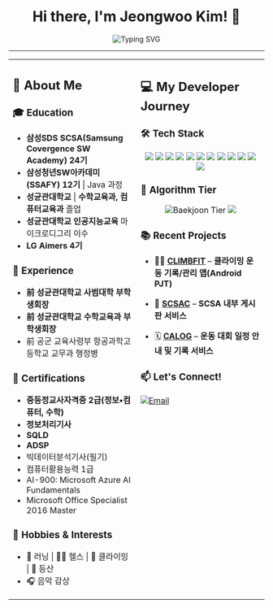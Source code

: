 <div align="center">
<h1>Hi there, I'm Jeongwoo Kim! 👋</h1>
  <img src="https://readme-typing-svg.herokuapp.com?font=Fira+Code&duration=3000&pause=500&color=1D9BF0&center=true&width=500&lines=Always+Learning+%7C+Problem+Solver" alt="Typing SVG" />

</div>

---
<table>
<tr>
<td width="50%" valign="top">

## 📝 About Me
### 🎓 Education
- **삼성SDS SCSA(Samsung Covergence SW Academy) 24기**  
- **삼성청년SW아카데미 (SSAFY) 12기** | Java 과정  
- **성균관대학교** | **수학교육과, 컴퓨터교육과** 졸업  
- **성균관대학교 인공지능교육** 마이크로디그리 이수
- **LG Aimers 4기**  

### 💼 Experience
- **前 성균관대학교 사범대학 부학생회장**  
- **前 성균관대학교 수학교육과 부학생회장**  
- 前 공군 교육사령부 항공과학고등학교 교무과 행정병

### 📜 Certifications
- **중등정교사자격증 2급(정보•컴퓨터, 수학)**
- **정보처리기사**
- **SQLD**
- **ADSP**
- 빅데이터분석기사(필기)
- 컴퓨터활용능력 1급
- AI-900: Microsoft Azure AI Fundamentals
- Microsoft Office Specialist 2016 Master

### 🎵 Hobbies & Interests
- 🏃 러닝 | 🏋️‍♂️ 헬스 | 🧗 클라이밍 | 🌄 등산  
- 🎧 음악 감상  

</td>
<td width="50%" valign="top">

## 💻 My Developer Journey

### 🛠 Tech Stack
<p align="center">
  <img src="https://img.shields.io/badge/Java-007396?style=for-the-badge&logo=java&logoColor=white" />
  <img src="https://img.shields.io/badge/Python-3776AB?style=for-the-badge&logo=python&logoColor=white" />
  <img src="https://img.shields.io/badge/C-00599C?style=for-the-badge&logo=c&logoColor=white" />
  <img src="https://img.shields.io/badge/JavaScript-F7DF1E?style=for-the-badge&logo=javascript&logoColor=black" />
  <img src="https://img.shields.io/badge/HTML5-E34F26?style=for-the-badge&logo=html5&logoColor=white" />
  <img src="https://img.shields.io/badge/CSS3-1572B6?style=for-the-badge&logo=css3&logoColor=white" />
  <img src="https://img.shields.io/badge/MySQL-4479A1?style=for-the-badge&logo=mysql&logoColor=white" />
  <img src="https://img.shields.io/badge/Spring-6DB33F?style=for-the-badge&logo=spring&logoColor=white" />
  <img src="https://img.shields.io/badge/SpringBoot-6DB33F?style=for-the-badge&logo=springboot&logoColor=white" />
  <img src="https://img.shields.io/badge/Vue.js-4FC08D?style=for-the-badge&logo=vue.js&logoColor=white" />
  <img src="https://img.shields.io/badge/GitHub-181717?style=for-the-badge&logo=github&logoColor=white" />
  <img src="https://img.shields.io/badge/Notion-000000?style=for-the-badge&logo=notion&logoColor=white" />
</p>

### 🎯 Algorithm Tier
<p align="center">
  <img src="https://mazassumnida.wtf/api/v2/generate_badge?boj=jwkim0405" alt="Baekjoon Tier" />
  <img src="http://mazandi.herokuapp.com/api?handle=jwkim0405&theme=warm"/></p>


### 📚 Recent Projects
- 🧗‍♂️ **[CLIMBFIT](https://github.com/jeongwoo-right/climbfit)** – **클라이밍 운동 기록/관리 앱(Android PJT)**

- 📌 **[SCSAC](https://github.com/jeongwoo-right/scsac)** – **SCSA 내부 게시판 서비스**
- 🗓️ **[CALOG](https://github.com/calog-sport-schedule-tracker/ReadMe)** – **운동 대회 일정 안내 및 기록 서비스**
 



### 📫 Let's Connect!
<p align="left">
  <a href="mailto:jeongwoocode@gmail.com"><img src="https://img.shields.io/badge/Email-D14836?style=flat&logo=gmail&logoColor=white" alt="Email"/></a>
  </a>
</p>

</td>
</tr>
</table>
